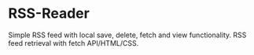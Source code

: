 # RSS-Reader
Simple RSS feed with local save, delete, fetch and view functionality. RSS feed retrieval with fetch API/HTML/CSS. 

